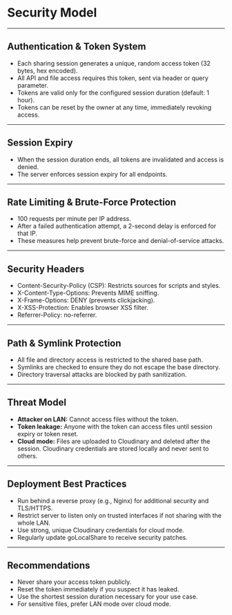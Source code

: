 # Security Model

---

## Authentication & Token System
- Each sharing session generates a unique, random access token (32 bytes, hex encoded).
- All API and file access requires this token, sent via header or query parameter.
- Tokens are valid only for the configured session duration (default: 1 hour).
- Tokens can be reset by the owner at any time, immediately revoking access.

---

## Session Expiry
- When the session duration ends, all tokens are invalidated and access is denied.
- The server enforces session expiry for all endpoints.

---

## Rate Limiting & Brute-Force Protection
- 100 requests per minute per IP address.
- After a failed authentication attempt, a 2-second delay is enforced for that IP.
- These measures help prevent brute-force and denial-of-service attacks.

---

## Security Headers
- Content-Security-Policy (CSP): Restricts sources for scripts and styles.
- X-Content-Type-Options: Prevents MIME sniffing.
- X-Frame-Options: DENY (prevents clickjacking).
- X-XSS-Protection: Enables browser XSS filter.
- Referrer-Policy: no-referrer.

---

## Path & Symlink Protection
- All file and directory access is restricted to the shared base path.
- Symlinks are checked to ensure they do not escape the base directory.
- Directory traversal attacks are blocked by path sanitization.

---

## Threat Model
- **Attacker on LAN:** Cannot access files without the token.
- **Token leakage:** Anyone with the token can access files until session expiry or token reset.
- **Cloud mode:** Files are uploaded to Cloudinary and deleted after the session. Cloudinary credentials are stored locally and never sent to others.

---

## Deployment Best Practices
- Run behind a reverse proxy (e.g., Nginx) for additional security and TLS/HTTPS.
- Restrict server to listen only on trusted interfaces if not sharing with the whole LAN.
- Use strong, unique Cloudinary credentials for cloud mode.
- Regularly update goLocalShare to receive security patches.

---

## Recommendations
- Never share your access token publicly.
- Reset the token immediately if you suspect it has leaked.
- Use the shortest session duration necessary for your use case.
- For sensitive files, prefer LAN mode over cloud mode. 